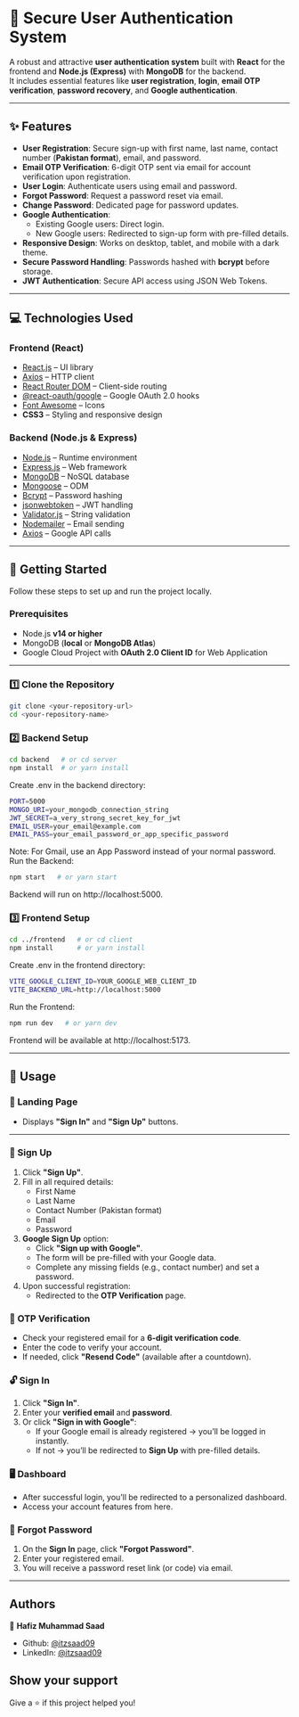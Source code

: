 # 🔐 Secure User Authentication System

A robust and attractive **user authentication system** built with **React** for the frontend and **Node.js (Express)** with **MongoDB** for the backend.  
It includes essential features like **user registration**, **login**, **email OTP verification**, **password recovery**, and **Google authentication**.

---

## ✨ Features

- **User Registration**: Secure sign-up with first name, last name, contact number (**Pakistan format**), email, and password.
- **Email OTP Verification**: 6-digit OTP sent via email for account verification upon registration.
- **User Login**: Authenticate users using email and password.
- **Forgot Password**: Request a password reset via email.
- **Change Password**: Dedicated page for password updates.
- **Google Authentication**:
  - Existing Google users: Direct login.
  - New Google users: Redirected to sign-up form with pre-filled details.
- **Responsive Design**: Works on desktop, tablet, and mobile with a dark theme.
- **Secure Password Handling**: Passwords hashed with **bcrypt** before storage.
- **JWT Authentication**: Secure API access using JSON Web Tokens.

---

## 💻 Technologies Used

### **Frontend (React)**
- [React.js](https://react.dev/) – UI library
- [Axios](https://axios-http.com/) – HTTP client
- [React Router DOM](https://reactrouter.com/) – Client-side routing
- [@react-oauth/google](https://www.npmjs.com/package/@react-oauth/google) – Google OAuth 2.0 hooks
- [Font Awesome](https://fontawesome.com/) – Icons
- **CSS3** – Styling and responsive design

### **Backend (Node.js & Express)**
- [Node.js](https://nodejs.org/) – Runtime environment
- [Express.js](https://expressjs.com/) – Web framework
- [MongoDB](https://www.mongodb.com/) – NoSQL database
- [Mongoose](https://mongoosejs.com/) – ODM
- [Bcrypt](https://www.npmjs.com/package/bcrypt) – Password hashing
- [jsonwebtoken](https://www.npmjs.com/package/jsonwebtoken) – JWT handling
- [Validator.js](https://www.npmjs.com/package/validator) – String validation
- [Nodemailer](https://nodemailer.com/) – Email sending
- [Axios](https://axios-http.com/) – Google API calls

---

## 🚀 Getting Started

Follow these steps to set up and run the project locally.

### **Prerequisites**
- Node.js **v14 or higher**
- MongoDB (**local** or **MongoDB Atlas**)
- Google Cloud Project with **OAuth 2.0 Client ID** for Web Application

---

### 1️⃣ Clone the Repository
```bash
git clone <your-repository-url>
cd <your-repository-name>
```

### 2️⃣ Backend Setup
```bash
cd backend   # or cd server
npm install  # or yarn install
```

Create .env in the backend directory:

``` bash
PORT=5000
MONGO_URI=your_mongodb_connection_string
JWT_SECRET=a_very_strong_secret_key_for_jwt
EMAIL_USER=your_email@example.com
EMAIL_PASS=your_email_password_or_app_specific_password
```
Note: For Gmail, use an App Password instead of your normal password.
Run the Backend:

``` bash
npm start   # or yarn start
```
Backend will run on http://localhost:5000.

### 3️⃣ Frontend Setup
``` bash
cd ../frontend   # or cd client
npm install      # or yarn install
```
Create .env in the frontend directory:
``` bash
VITE_GOOGLE_CLIENT_ID=YOUR_GOOGLE_WEB_CLIENT_ID
VITE_BACKEND_URL=http://localhost:5000
```
Run the Frontend:
``` bash
npm run dev   # or yarn dev
```
Frontend will be available at http://localhost:5173.

---

## 🚦 Usage

### 📌 Landing Page
- Displays **"Sign In"** and **"Sign Up"** buttons.
---

### 📝 Sign Up
1. Click **"Sign Up"**.
2. Fill in all required details:
   - First Name
   - Last Name
   - Contact Number (Pakistan format)
   - Email
   - Password
3. **Google Sign Up** option:
   - Click **"Sign up with Google"**.
   - The form will be pre-filled with your Google data.
   - Complete any missing fields (e.g., contact number) and set a password.
4. Upon successful registration:
   - Redirected to the **OTP Verification** page.

### 🔑 OTP Verification
- Check your registered email for a **6-digit verification code**.
- Enter the code to verify your account.
- If needed, click **"Resend Code"** (available after a countdown).

### 🔓 Sign In
1. Click **"Sign In"**.
2. Enter your **verified email** and **password**.
3. Or click **"Sign in with Google"**:
   - If your Google email is already registered → you’ll be logged in instantly.
   - If not → you’ll be redirected to **Sign Up** with pre-filled details.

### 🖥 Dashboard
- After successful login, you’ll be redirected to a personalized dashboard.
- Access your account features from here.

### 🔄 Forgot Password
1. On the **Sign In** page, click **"Forgot Password"**.
2. Enter your registered email.
3. You will receive a password reset link (or code) via email.

---

## Authors

👤 **Hafiz Muhammad Saad**

* Github: [@itzsaad09](https://github.com/itzsaad09)
* LinkedIn: [@itzsaad09](https://linkedin.com/in/itzsaad09)

## Show your support

Give a ⭐️ if this project helped you!




